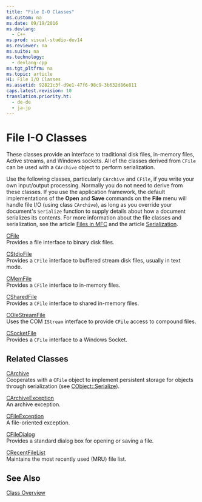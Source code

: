 ```yaml
---
title: "File I-O Classes"
ms.custom: na
ms.date: 09/19/2016
ms.devlang: 
  - C++
ms.prod: visual-studio-dev14
ms.reviewer: na
ms.suite: na
ms.technology: 
  - devlang-cpp
ms.tgt_pltfrm: na
ms.topic: article
H1: File I/O Classes
ms.assetid: 92821c3f-d9e1-47f6-98c9-3b632d86e811
caps.latest.revision: 10
translation.priority.ht: 
  - de-de
  - ja-jp
---
```

# File I-O Classes
These classes provide an interface to traditional disk files, in-memory files, Active streams, and Windows sockets. All of the classes derived from `CFile` can be used with a `CArchive` object to perform serialization.  
  
 Use the following classes, particularly `CArchive` and `CFile`, if you write your own input/output processing. Normally you do not need to derive from these classes. If you use the application framework, the default implementations of the **Open** and **Save** commands on the **File** menu will handle file I/O (using class `CArchive`), as long as you override your document's `Serialize` function to supply details about how a document serializes its contents. For more information about the file classes and serialization, see the article [Files in MFC](../vs140/Files-in-MFC.md) and the article [Serialization](../vs140/Serialization-in-MFC.md).  
  
 [CFile](../vs140/CFile-Class.md)  
 Provides a file interface to binary disk files.  
  
 [CStdioFile](../vs140/CStdioFile-Class.md)  
 Provides a `CFile` interface to buffered stream disk files, usually in text mode.  
  
 [CMemFile](../vs140/CMemFile-Class.md)  
 Provides a `CFile` interface to in-memory files.  
  
 [CSharedFile](../vs140/CSharedFile-Class.md)  
 Provides a `CFile` interface to shared in-memory files.  
  
 [COleStreamFile](../vs140/COleStreamFile-Class.md)  
 Uses the COM `IStream` interface to provide `CFile` access to compound files.  
  
 [CSocketFile](../vs140/CSocketFile-Class.md)  
 Provides a `CFile` interface to a Windows Socket.  
  
## Related Classes  
 [CArchive](../vs140/CArchive-Class.md)  
 Cooperates with a `CFile` object to implement persistent storage for objects through serialization (see [CObject::Serialize](../vs140/CObject--Serialize.md)).  
  
 [CArchiveException](../vs140/CArchiveException-Class.md)  
 An archive exception.  
  
 [CFileException](../vs140/CFileException-Class.md)  
 A file-oriented exception.  
  
 [CFileDialog](../vs140/CFileDialog-Class.md)  
 Provides a standard dialog box for opening or saving a file.  
  
 [CRecentFileList](../vs140/CRecentFileList-Class.md)  
 Maintains the most recently used (MRU) file list.  
  
## See Also  
 [Class Overview](../vs140/Class-Library-Overview.md)
